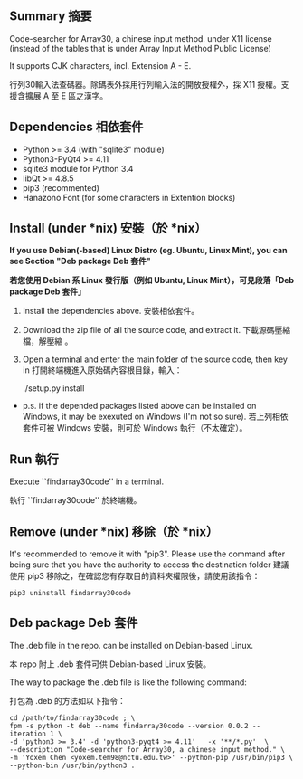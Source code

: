 Summary 摘要
------------------
Code-searcher for Array30, a chinese input method. under X11 license (instead of
the tables that is under Array Input Method Public License)

It supports CJK characters, incl. Extension A - E.

行列30輸入法查碼器。除碼表外採用行列輸入法的開放授權外，採 X11 授權。支援含擴展 A 至 E 區之漢字。

Dependencies 相依套件
-------------------------
 * Python >= 3.4 (with "sqlite3" module)
 * Python3-PyQt4 >= 4.11
 * sqlite3 module for Python 3.4
 * libQt >= 4.8.5
 * pip3 (recommented)
 * Hanazono Font (for some characters in Extention blocks)

Install (under *nix) 安裝（於 *nix）
--------------------------------------
**If you use Debian(-based) Linux Distro (eg. Ubuntu, Linux Mint),
you can see Section "Deb package Deb 套件"**

**若您使用 Debian 系 Linux 發行版（例如 Ubuntu, Linux
Mint），可見段落「Deb package Deb 套件」**

 1. Install the dependencies above. 安裝相依套件。
 2. Download the zip file of all the source code, and extract it. 下載源碼壓縮檔，解壓縮
 。
 3. Open a terminal and enter the main folder of the source code, then key in 打開終端機進入原始碼內容根目錄，輸入：

	
	./setup.py install
	

* p.s. if the depended packages listed above can be installed on Windows, it may be exexuted on Windows (I'm not so sure). 若上列相依套件可被 Windows 安裝，則可於 Windows 執行（不太確定）。


Run 執行
------------------------------
Execute ``findarray30code'' in a terminal.

執行 ``findarray30code'' 於終端機。

Remove (under *nix) 移除（於 *nix）
---------------------

It's recommended to remove it with "pip3". Please use the command after being sure that you have the authority to access the destination folder 建議使用 pip3 移除之，在確認您有存取目的資料夾權限後，請使用該指令：

	pip3 uninstall findarray30code

Deb package Deb 套件
--------------------
The .deb file in the repo. can be installed on Debian-based Linux.

本 repo 附上 .deb 套件可供 Debian-based Linux 安裝。

The way to package the .deb file is like the following command:

打包為 .deb 的方法如以下指令：

    cd /path/to/findarray30code ; \
    fpm -s python -t deb --name findarray30code --version 0.0.2 --iteration 1 \
    -d 'python3 >= 3.4' -d 'python3-pyqt4 >= 4.11'   -x '**/*.py'  \
	--description "Code-searcher for Array30, a chinese input method." \
	-m 'Yoxem Chen <yoxem.tem98@nctu.edu.tw>' --python-pip /usr/bin/pip3 \
	--python-bin /usr/bin/python3 .
